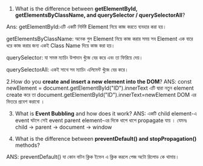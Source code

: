 1. What is the difference between **getElementById, getElementsByClassName, and querySelector / querySelectorAll**?

Ans:
getElementById:এটি একটি নির্দিষ্ট Element নিয়ে কাজ করতে ব্যবহার করা হয়।

getElementsByClassName: অনেক গুল Element নিয়ে কাজ করার সময় সব Element এক বারে ধরে কাজ করার জন্য একই Class Name দিয়ে কাজ করা হয়।

querySelector: যা সমস্ত ম্যাচিং উপাদান খুঁজে বের করে এবং তা ফিরিয়ে দেয়।

querySelectorAll: একই সাথে সব ম্যাচিং এলিমেন্ট খুঁজে বের করে। 


2.How do you **create and insert a new element into the DOM**?
ANS:
    const newElement = document.getElementById("ID").innerText
এটি দ্বারা নতুন element create করে তা 
document.getElementById("ID").innerText=newElement 
DOM এর ভিতরে প্রবেশ করাবো ।


3. What is **Event Bubbling** and how does it work?
ANS:
একটি child element-এ event ঘটলে সেই event parent element-এর দিকে ধাপে ধাপে propagate যায় ।
যেমনঃ child → parent → document → window

5. What is the difference between **preventDefault() and stopPropagation()** methods?

ANS:
preventDefault() যা কোন বাটন ক্লিক ইভেন এ ক্লিক করলে পেজ অটো রিলোড কে থামায়।